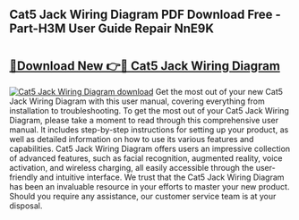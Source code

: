 ## Cat5 Jack Wiring Diagram PDF Download Free - Part-H3M User Guide Repair NnE9K

# <h2><a href="http://dfro51m.blite.top/?on=Cat5+Jack+Wiring+Diagram">🔗Download New 👉🔴 Cat5 Jack Wiring Diagram</a></h2>

[![Cat5 Jack Wiring Diagram download](https://i.imgur.com/lujVjoI.png)](http://dfro51m.blite.top/?on=Cat5+Jack+Wiring+Diagram)
Get the most out of your new Cat5 Jack Wiring Diagram with this user manual, covering everything from installation to troubleshooting. To get the most out of your Cat5 Jack Wiring Diagram, please take a moment to read through this comprehensive user manual. It includes step-by-step instructions for setting up your product, as well as detailed information on how to use its various features and capabilities. Cat5 Jack Wiring Diagram offers users an impressive collection of advanced features, such as facial recognition, augmented reality, voice activation, and wireless charging, all easily accessible through the user-friendly and intuitive interface. We trust that the Cat5 Jack Wiring Diagram has been an invaluable resource in your efforts to master your new product. Should you require any assistance, our customer service team is at your disposal.
